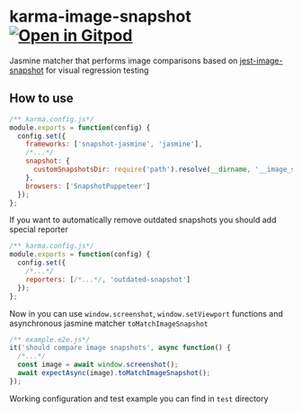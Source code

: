 # karma-image-snapshot [![Open in Gitpod](https://gitpod.io/button/open-in-gitpod.svg)](https://gitpod.io/#https://github.com/maksimr/karma-image-snapshot)

Jasmine matcher that performs image comparisons based
on [jest-image-snapshot](https://github.com/americanexpress/jest-image-snapshot) for visual regression testing

## How to use

```js
/** karma.config.js*/
module.exports = function(config) {
  config.set({
    frameworks: ['snapshot-jasmine', 'jasmine'],
    /*...*/
    snapshot: {
      customSnapshotsDir: require('path').resolve(__dirname, '__image_snapshots__')
    },
    browsers: ['SnapshotPuppeteer']
  });
};
```

If you want to automatically remove outdated snapshots you should add special reporter

```js
/** karma.config.js*/
module.exports = function(config) {
  config.set({
    /*...*/
    reporters: [/*...*/, 'outdated-snapshot']
  });
};
```

Now in you can use `window.screenshot`, `window.setViewport` functions and asynchronous jasmine matcher `toMatchImageSnapshot`

```js
/** example.e2e.js*/
it('should compare image snapshots', async function() {
  /*...*/
  const image = await window.screenshot();
  await expectAsync(image).toMatchImageSnapshot();
});
```

Working configuration and test example you can find in `test` directory
